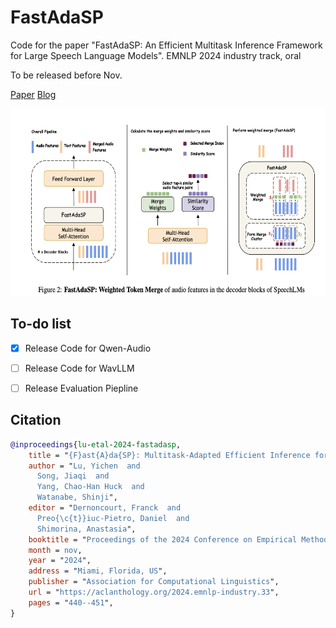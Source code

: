 # FastAdaSP
Code for the paper "FastAdaSP: An Efficient Multitask Inference Framework for Large Speech Language Models". EMNLP 2024 industry track, oral

To be released before Nov.

[Paper](https://arxiv.org/pdf/2410.03007)
[Blog](https://fastadasp.github.io/)

<p align="center">  <img src="https://github.com/yichen14/FastAdaSP/blob/main/FastAdaSP.png" height ="300"> </p>

## To-do list

- [x] Release Code for Qwen-Audio
- [ ] Release Code for WavLLM
- [ ] Release Evaluation Piepline


## Citation
```bib
@inproceedings{lu-etal-2024-fastadasp,
    title = "{F}ast{A}da{SP}: Multitask-Adapted Efficient Inference for Large Speech Language Model",
    author = "Lu, Yichen  and
      Song, Jiaqi  and
      Yang, Chao-Han Huck  and
      Watanabe, Shinji",
    editor = "Dernoncourt, Franck  and
      Preo{\c{t}}iuc-Pietro, Daniel  and
      Shimorina, Anastasia",
    booktitle = "Proceedings of the 2024 Conference on Empirical Methods in Natural Language Processing: Industry Track",
    month = nov,
    year = "2024",
    address = "Miami, Florida, US",
    publisher = "Association for Computational Linguistics",
    url = "https://aclanthology.org/2024.emnlp-industry.33",
    pages = "440--451",
}
```
